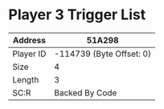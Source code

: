 #  Player 3 Trigger List
Address   | 51A298
----------|-------------
Player ID | -114739 (Byte Offset: 0)
Size 	  | 4
Length 	  | 3
SC:R      | Backed By Code


